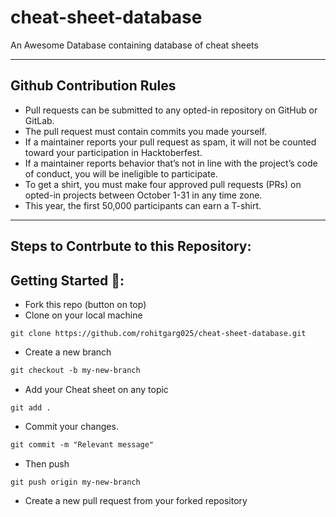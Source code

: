 # cheat-sheet-database
An Awesome Database containing database of cheat sheets

---

## Github Contribution Rules
- Pull requests can be submitted to any opted-in repository on GitHub or GitLab.
- The pull request must contain commits you made yourself.
- If a maintainer reports your pull request as spam, it will not be counted toward your participation in Hacktoberfest.
- If a maintainer reports behavior that’s not in line with the project’s code of conduct, you will be ineligible to participate.
- To get a shirt, you must make four approved pull requests (PRs) on opted-in projects between October 1-31 in any time zone.
- This year, the first 50,000 participants can earn a T-shirt.
---

## Steps to Contrbute to this Repository:

## Getting Started 🤗:

- Fork this repo (button on top)
- Clone on your local machine

```
git clone https://github.com/rohitgarg025/cheat-sheet-database.git

```
- Create a new branch

```markdown
git checkout -b my-new-branch
```
- Add your Cheat sheet on any topic
```
git add .
```
- Commit your changes.

```markdown
git commit -m "Relevant message"

```
- Then push 
```
git push origin my-new-branch
```
- Create a new pull request from your forked repository



